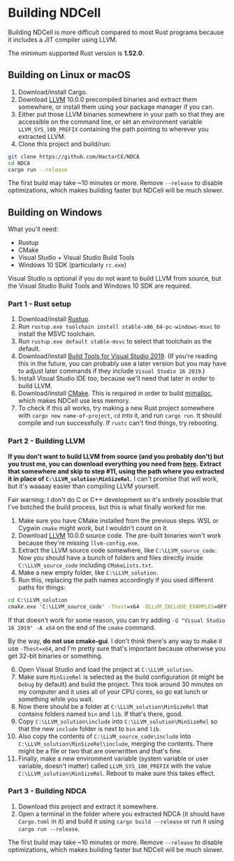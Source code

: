 # Building NDCell

Building NDCell is more difficult compared to most Rust programs because it includes a JIT compiler using LLVM.

The minimum supported Rust version is **1.52.0**.

## Building on Linux or macOS

1. Download/install Cargo.
2. Download [LLVM](https://releases.llvm.org/download.html) 10.0.0 precompiled binaries and extract them somewhere, or install them using your package manager if you can.
3. Either put those LLVM binaries somewhere in your path so that they are accessible on the command line, or set an environment variable `LLVM_SYS_100_PREFIX` containing the path pointing to wherever you extracted LLVM.
4. Clone this project and build/run:

```sh
git clone https://github.com/HactarCE/NDCA
cd NDCA
cargo run --release
```

The first build may take ~10 minutes or more. Remove `--release` to disable optimizations, which makes building faster but NDCell will be much slower.

## Building on Windows

What you'll need:

- Rustup
- CMake
- Visual Studio + Visual Studio Build Tools
- Windows 10 SDK (particularly `rc.exe`)

Visual Studio is optional if you do not want to build LLVM from source, but the Visual Studio Build Tools and Windows 10 SDK are required.

### Part 1 - Rust setup

1. Download/install [Rustup](https://www.rust-lang.org/tools/install).
2. Run `rustup.exe toolchain install stable-x86_64-pc-windows-msvc` to install the MSVC toolchain.
3. Run `rustup.exe default stable-msvc` to select that toolchain as the default.
4. Download/install [Build Tools for Visual Studio 2019](https://visualstudio.microsoft.com/downloads/#build-tools-for-visual-studio-2019). (If you're reading this in the future, you can probably use a later version but you may have to adjust later commands if they include `Visual Studio 16 2019`.)
5. Install Visual Studio IDE too, because we'll need that later in order to build LLVM.
6. Download/install [CMake](https://cmake.org/download/). This is required in order to build [mimalloc](https://github.com/microsoft/mimalloc), which makes NDCell use less memory.
7. To check if this all works, try making a new Rust project somewhere with `cargo new name-of-project`, `cd` into it, and run `cargo run`. It should compile and run successfully. If `rustc` can't find things, try rebooting.

### Part 2 - Building LLVM

**If you don't want to build LLVM from source (and you probably don't) but you trust me, you can download everything you need from [here](https://github.com/HactarCE/LLVM-MSVC-Win64-Dev/). Extract that somewhere and skip to step #11, using the path where you extracted it in place of `C:\LLVM_solution\MinSizeRel`.** I can't promise that will work, but it's waaaay easier than compiling LLVM yourself.

Fair warning: I don't do C or C++ development so it's entirely possible that I've botched the build process, but this is what finally worked for me.

1. Make sure you have CMake installed from the previous steps. WSL or Cygwin `cmake` might work, but I wouldn't count on it.
2. Download [LLVM](https://releases.llvm.org/download.html) 10.0.0 source code. The pre-built binaries won't work because they're missing `llvm-config.exe`.
3. Extract the LLVM source code somewhere, like `C:\LLVM_source_code`. Now you should have a bunch of folders and files directly inside `C:\LLVM_source_code` including `CMakeLists.txt`.
4. Make a new empty folder, like `C:\LLVM_solution`.
5. Run this, replacing the path names accordingly if you used different paths for things:

```bat
cd C:\LLVM_solution
cmake.exe 'C:\LLVM_source_code' -Thost=x64 -DLLVM_INCLUDE_EXAMPLES=OFF -DLLVM_INCLUDE_TESTS=OFF -DLLVM_INCLUDE_BENCHMARKS=OFF -DLLVM_ENABLE_IDE=1
```

If that doesn't work for some reason, you can try adding `-G "Visual Studio 16 2019" -A x64` on the end of the `cmake` command.

By the way, **do not use cmake-gui**. I don't think there's any way to make it use `-Thost=x64`, and I'm pretty sure that's important because otherwise you get 32-bit binaries or something.

6. Open Visual Studio and load the project at `C:\LLVM_solution`.
7. Make sure `MinSizeRel` is selected as the build configuration (it might be `Debug` by default) and build the project. This took around 30 minutes on my computer and it uses all of your CPU cores, so go eat lunch or something while you wait.
8. Now there should be a folder at `C:\LLVM_solution\MinSizeRel` that contains folders named `bin` and `lib`. If that's there, good.
9. Copy `C:\LLVM_solution\include` into `C:\LLVM_solution\MinSizeRel` so that the new `include` folder is next to `bin` and `lib`.
10. Also copy the contents of `C:\LLVM_source_code\include` into `C:\LLVM_solution\MinSizeRel\include`, merging the contents. There might be a file or two that are overwritten and that's fine.
11. Finally, make a new environment variable (system variable or user variable, doesn't matter) called `LLVM_SYS_100_PREFIX` with the value `C:\LLVM_solution\MinSizeRel`. Reboot to make sure this takes effect.

### Part 3 - Building NDCA

1. Download this project and extract it somewhere.
2. Open a terminal in the folder where you extracted NDCA (it should have `Cargo.toml` in it) and build it using `cargo build --release` or run it using `cargo run --release`.

The first build may take ~10 minutes or more. Remove `--release` to disable optimizations, which makes building faster but NDCell will be much slower.
